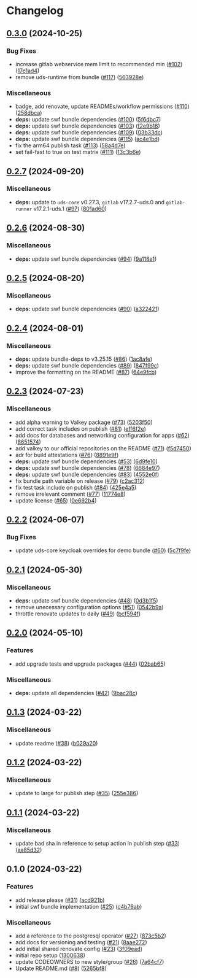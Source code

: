 # Changelog

## [0.3.0](https://github.com/defenseunicorns/uds-software-factory/compare/v0.2.7...v0.3.0) (2024-10-25)


### Bug Fixes

* increase gitlab webservice mem limit to recommended min ([#102](https://github.com/defenseunicorns/uds-software-factory/issues/102)) ([17e1ad4](https://github.com/defenseunicorns/uds-software-factory/commit/17e1ad46e8061a5a135c18155e44315caf90726c))
* remove uds-runtime from bundle ([#117](https://github.com/defenseunicorns/uds-software-factory/issues/117)) ([563928e](https://github.com/defenseunicorns/uds-software-factory/commit/563928ebc2a05643111b7e512383d61dd049ab27))


### Miscellaneous

* badge, add renovate, update READMEs/workflow permissions ([#110](https://github.com/defenseunicorns/uds-software-factory/issues/110)) ([258dbca](https://github.com/defenseunicorns/uds-software-factory/commit/258dbcac1a96268378908f736e3f9c580ebc1216))
* **deps:** update swf bundle dependencies ([#100](https://github.com/defenseunicorns/uds-software-factory/issues/100)) ([5f6dbc7](https://github.com/defenseunicorns/uds-software-factory/commit/5f6dbc7c4a5fd942e3c73a5019ecbb66f2c82983))
* **deps:** update swf bundle dependencies ([#103](https://github.com/defenseunicorns/uds-software-factory/issues/103)) ([f2e9b16](https://github.com/defenseunicorns/uds-software-factory/commit/f2e9b166fa99461a9a977c072427b5112a12f73c))
* **deps:** update swf bundle dependencies ([#109](https://github.com/defenseunicorns/uds-software-factory/issues/109)) ([03b33dc](https://github.com/defenseunicorns/uds-software-factory/commit/03b33dc4bfd730eba8a22e5a0deabce9dcc665a0))
* **deps:** update swf bundle dependencies ([#115](https://github.com/defenseunicorns/uds-software-factory/issues/115)) ([ac4e1bd](https://github.com/defenseunicorns/uds-software-factory/commit/ac4e1bdab4c877898cadf5918e0e6218961877cf))
* fix the arm64 publish task ([#113](https://github.com/defenseunicorns/uds-software-factory/issues/113)) ([58a4d7e](https://github.com/defenseunicorns/uds-software-factory/commit/58a4d7ec2449d6ed5a08ea923c611281e1f4486d))
* set fail-fast to true on test matrix ([#111](https://github.com/defenseunicorns/uds-software-factory/issues/111)) ([13c3b6e](https://github.com/defenseunicorns/uds-software-factory/commit/13c3b6eb892048adfa0ba602d7fc5a56608b56fc))

## [0.2.7](https://github.com/defenseunicorns/uds-software-factory/compare/v0.2.6...v0.2.7) (2024-09-20)


### Miscellaneous

* **deps:** update to `uds-core` v0.27.3, `gitlab` v17.2.7-uds.0 and `gitlab-runner` v17.2.1-uds.1 ([#97](https://github.com/defenseunicorns/uds-software-factory/issues/97)) ([801ad60](https://github.com/defenseunicorns/uds-software-factory/commit/801ad60f86e0cecb846fb89ed440960f36cf70e7))

## [0.2.6](https://github.com/defenseunicorns/uds-software-factory/compare/v0.2.5...v0.2.6) (2024-08-30)


### Miscellaneous

* **deps:** update swf bundle dependencies ([#94](https://github.com/defenseunicorns/uds-software-factory/issues/94)) ([9a118e1](https://github.com/defenseunicorns/uds-software-factory/commit/9a118e1b0b1664dfb370c4e1b3b23d1d04680e5e))

## [0.2.5](https://github.com/defenseunicorns/uds-software-factory/compare/v0.2.4...v0.2.5) (2024-08-20)


### Miscellaneous

* **deps:** update swf bundle dependencies ([#90](https://github.com/defenseunicorns/uds-software-factory/issues/90)) ([a322421](https://github.com/defenseunicorns/uds-software-factory/commit/a3224213b4cbef7bf1a4523de98098f0557b26d7))

## [0.2.4](https://github.com/defenseunicorns/uds-software-factory/compare/v0.2.3...v0.2.4) (2024-08-01)


### Miscellaneous

* **deps:** update bundle-deps to v3.25.15 ([#86](https://github.com/defenseunicorns/uds-software-factory/issues/86)) ([1ac8afe](https://github.com/defenseunicorns/uds-software-factory/commit/1ac8afe7522b2905be1cca2c5ce594e96bfb565b))
* **deps:** update swf bundle dependencies ([#89](https://github.com/defenseunicorns/uds-software-factory/issues/89)) ([847f99c](https://github.com/defenseunicorns/uds-software-factory/commit/847f99c71e6f1f96baca5a7ccc51327a4d697ce5))
* improve the formatting on the README ([#87](https://github.com/defenseunicorns/uds-software-factory/issues/87)) ([64e9fcb](https://github.com/defenseunicorns/uds-software-factory/commit/64e9fcbc0026b415ffb3e2d90026d7de84c470d3))

## [0.2.3](https://github.com/defenseunicorns/uds-software-factory/compare/v0.2.2...v0.2.3) (2024-07-23)


### Miscellaneous

* add alpha warning to Valkey package ([#73](https://github.com/defenseunicorns/uds-software-factory/issues/73)) ([5203f50](https://github.com/defenseunicorns/uds-software-factory/commit/5203f50310ba088f7ad99e5bcbfd18a99e561ec6))
* add correct task includes on publish ([#81](https://github.com/defenseunicorns/uds-software-factory/issues/81)) ([eff6f2e](https://github.com/defenseunicorns/uds-software-factory/commit/eff6f2e03af8f8aa1387cd2ab63c4384e7f3f2b5))
* add docs for databases and networking configuration for apps ([#62](https://github.com/defenseunicorns/uds-software-factory/issues/62)) ([8651574](https://github.com/defenseunicorns/uds-software-factory/commit/8651574405509ee34995ed51bc3b59a9771ada11))
* add valkey to our official repositories on the README ([#71](https://github.com/defenseunicorns/uds-software-factory/issues/71)) ([f5d7450](https://github.com/defenseunicorns/uds-software-factory/commit/f5d745082e050c544d39d3bf2d04ae18caa4c492))
* adr for build attestations ([#76](https://github.com/defenseunicorns/uds-software-factory/issues/76)) ([8891e9f](https://github.com/defenseunicorns/uds-software-factory/commit/8891e9fd9a57df8bb4b5289c138c49396470eaa5))
* **deps:** update swf bundle dependencies ([#53](https://github.com/defenseunicorns/uds-software-factory/issues/53)) ([6d9fe10](https://github.com/defenseunicorns/uds-software-factory/commit/6d9fe10931d78a57705d2c193038d2d625ec136b))
* **deps:** update swf bundle dependencies ([#78](https://github.com/defenseunicorns/uds-software-factory/issues/78)) ([6684e97](https://github.com/defenseunicorns/uds-software-factory/commit/6684e972aad60513e50eab8a2f3ef1e1eb0ac9ea))
* **deps:** update swf bundle dependencies ([#83](https://github.com/defenseunicorns/uds-software-factory/issues/83)) ([4552e0f](https://github.com/defenseunicorns/uds-software-factory/commit/4552e0fcd854578a2844f09c3bc0ca4a572d07b5))
* fix bundle path variable on release ([#79](https://github.com/defenseunicorns/uds-software-factory/issues/79)) ([c2ac312](https://github.com/defenseunicorns/uds-software-factory/commit/c2ac3128771a78fc89bdd6341308641068de4c47))
* fix test task include on publish ([#84](https://github.com/defenseunicorns/uds-software-factory/issues/84)) ([425e4a5](https://github.com/defenseunicorns/uds-software-factory/commit/425e4a5543418ad50a8103eb4fca13e66cc77f33))
* remove irrelevant comment ([#77](https://github.com/defenseunicorns/uds-software-factory/issues/77)) ([11774e8](https://github.com/defenseunicorns/uds-software-factory/commit/11774e893f22bd94821cd47f8f32fae34cae3599))
* update license ([#65](https://github.com/defenseunicorns/uds-software-factory/issues/65)) ([0e692b4](https://github.com/defenseunicorns/uds-software-factory/commit/0e692b4e10a8795eb8a4a7dbb8519c5bc4e1afa9))

## [0.2.2](https://github.com/defenseunicorns/uds-software-factory/compare/v0.2.1...v0.2.2) (2024-06-07)


### Bug Fixes

* update uds-core keycloak overrides for demo bundle ([#60](https://github.com/defenseunicorns/uds-software-factory/issues/60)) ([5c7f9fe](https://github.com/defenseunicorns/uds-software-factory/commit/5c7f9fea76ec074a17555109fc55f733e3d27747))

## [0.2.1](https://github.com/defenseunicorns/uds-software-factory/compare/v0.2.0...v0.2.1) (2024-05-30)


### Miscellaneous

* **deps:** update swf bundle dependencies ([#48](https://github.com/defenseunicorns/uds-software-factory/issues/48)) ([0d3b1f5](https://github.com/defenseunicorns/uds-software-factory/commit/0d3b1f5ab491dd96842aeb4f0eb26030f59038db))
* remove unecessary configuration options ([#51](https://github.com/defenseunicorns/uds-software-factory/issues/51)) ([0542b9a](https://github.com/defenseunicorns/uds-software-factory/commit/0542b9a49315ed1b9f2c2d8a60f601bf7e018e44))
* throttle renovate updates to daily ([#49](https://github.com/defenseunicorns/uds-software-factory/issues/49)) ([bcf594f](https://github.com/defenseunicorns/uds-software-factory/commit/bcf594faaf43183bece31d46dd693014ded288c8))

## [0.2.0](https://github.com/defenseunicorns/uds-software-factory/compare/v0.1.3...v0.2.0) (2024-05-10)


### Features

* add upgrade tests and upgrade packages ([#44](https://github.com/defenseunicorns/uds-software-factory/issues/44)) ([02bab65](https://github.com/defenseunicorns/uds-software-factory/commit/02bab6547e3de814097e6b13f066e108bf7d9d8f))


### Miscellaneous

* **deps:** update all dependencies ([#42](https://github.com/defenseunicorns/uds-software-factory/issues/42)) ([9bac28c](https://github.com/defenseunicorns/uds-software-factory/commit/9bac28c92f25ff374666c112386235552e3a290d))

## [0.1.3](https://github.com/defenseunicorns/uds-software-factory/compare/v0.1.2...v0.1.3) (2024-03-22)


### Miscellaneous

* update readme ([#38](https://github.com/defenseunicorns/uds-software-factory/issues/38)) ([b029a20](https://github.com/defenseunicorns/uds-software-factory/commit/b029a20518d4be5ea3fbb5184432724dd07463a9))

## [0.1.2](https://github.com/defenseunicorns/uds-software-factory/compare/v0.1.1...v0.1.2) (2024-03-22)


### Miscellaneous

* update to large for publish step ([#35](https://github.com/defenseunicorns/uds-software-factory/issues/35)) ([255e386](https://github.com/defenseunicorns/uds-software-factory/commit/255e386daa9f3dc7cc90280c99cce5bfe56c6232))

## [0.1.1](https://github.com/defenseunicorns/uds-software-factory/compare/v0.1.0...v0.1.1) (2024-03-22)


### Miscellaneous

* update bad sha in reference to setup action in publish step ([#33](https://github.com/defenseunicorns/uds-software-factory/issues/33)) ([aa85d32](https://github.com/defenseunicorns/uds-software-factory/commit/aa85d32c502d3f65fbcb6ee826be62bb7e30f3aa))

## 0.1.0 (2024-03-22)


### Features

* add release please ([#31](https://github.com/defenseunicorns/uds-software-factory/issues/31)) ([acd921b](https://github.com/defenseunicorns/uds-software-factory/commit/acd921b0d23a8b405aefd83d2f5515d59d20808b))
* initial swf bundle implementation ([#25](https://github.com/defenseunicorns/uds-software-factory/issues/25)) ([c4b79ab](https://github.com/defenseunicorns/uds-software-factory/commit/c4b79ab74751f1070a14d250b8df54ef347dee10))


### Miscellaneous

* add a reference to the postgresql operator ([#27](https://github.com/defenseunicorns/uds-software-factory/issues/27)) ([873c5b2](https://github.com/defenseunicorns/uds-software-factory/commit/873c5b2cbe7c3b13203f4d4adc4d605ef1bf5b3c))
* add docs for versioning and testing ([#21](https://github.com/defenseunicorns/uds-software-factory/issues/21)) ([8aae272](https://github.com/defenseunicorns/uds-software-factory/commit/8aae272c6672454c2d62c96716e3b392c1004c9f))
* add initial shared renovate config ([#23](https://github.com/defenseunicorns/uds-software-factory/issues/23)) ([3f09ead](https://github.com/defenseunicorns/uds-software-factory/commit/3f09eadcad4a7c7a243b4709c512294dc26baea4))
* initial repo setup ([1300638](https://github.com/defenseunicorns/uds-software-factory/commit/13006386410daf91f164512cf4f56a29326d40d9))
* update CODEOWNERS to new style/group ([#26](https://github.com/defenseunicorns/uds-software-factory/issues/26)) ([7a64cf7](https://github.com/defenseunicorns/uds-software-factory/commit/7a64cf79dfb7a1de3689f6f567e2fee85449f9b6))
* Update README.md ([#8](https://github.com/defenseunicorns/uds-software-factory/issues/8)) ([5265bf8](https://github.com/defenseunicorns/uds-software-factory/commit/5265bf8478824773ad8a840d626a4d7cf6d097b1))
